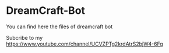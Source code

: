 # DreamCraft-Bot
You can find here the files of dreamcraft bot

Subcribe to my https://www.youtube.com/channel/UCVZPTg2krdAtrS2bjW4-6Fg
